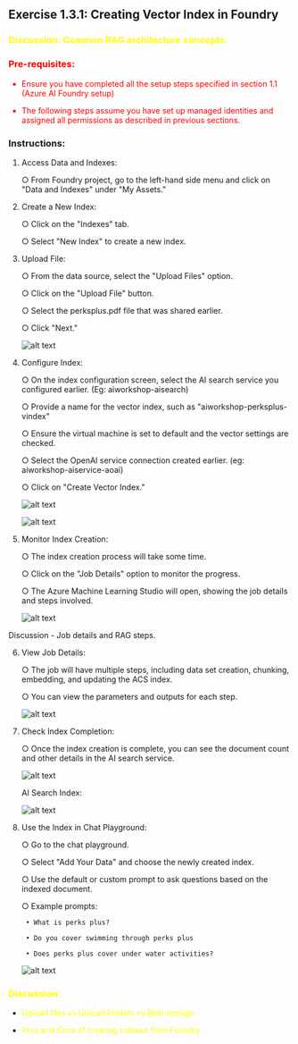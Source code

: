 ## Exercise 1.3.1:  Creating Vector Index in Foundry 

### <span style="color:Yellow"> Discussion: Common RAG architecture concepts.</span>

<span style="color:Red">

### Pre-requisites: 

* Ensure you have completed all the setup steps specified in section 1.1 (Azure AI Foundry setup)

* The following steps assume you have set up managed identities and assigned all permissions as described in previous sections.

</span>

### Instructions: 
1. Access Data and Indexes:

	○ From Foundry project, go to the left-hand side menu and click on "Data and Indexes" under "My Assets."

2. Create a New Index:
	
	○ Click on the "Indexes" tab.
	
	○ Select "New Index" to create a new index.

3. Upload File:
	
	○ From the data source, select the "Upload Files" option.
	
	○ Click on the "Upload File" button.
	
	○ Select the perksplus.pdf file that was shared earlier.
	
	○ Click "Next."

    ![alt text](../images/31_image.png)

4. Configure Index:
	
	○ On the index configuration screen, select the AI search service you configured earlier. (Eg: aiworkshop-aisearch)
	
	○ Provide a name for the vector index, such as "aiworkshop-perksplus-vindex"
	
	○ Ensure the virtual machine is set to default and the vector settings are checked.
	
	○ Select the OpenAI service connection created earlier. (eg: aiworkshop-aiservice-aoai)
	
	○ Click on "Create Vector Index."

    ![alt text](../images/31_image-1.png)

    ![alt text](../images/31_image-2.png)

5. Monitor Index Creation:
	
	○ The index creation process will take some time.
	
	○ Click on the "Job Details" option to monitor the progress.
	
	○ The Azure Machine Learning Studio will open, showing the job details and steps 
involved.

    ![alt text](../images/31_image-3.png)

Discussion - Job details and RAG steps.


6. View Job Details:
	
	○ The job will have multiple steps, including data set creation, chunking, embedding, and updating the ACS index.
	
	○ You can view the parameters and outputs for each step.

    ![alt text](../images/31_image-4.png)

7. Check Index Completion:
	
	○ Once the index creation is complete, you can see the document count and other details in the AI search service.

	![alt text](../images/31_image-6.png)

	AI Search Index: 

    ![alt text](../images/31_image-5.png)

8. Use the Index in Chat Playground:
	
	○ Go to the chat playground.
	
	○ Select "Add Your Data" and choose the newly created index.
	
	○ Use the default or custom prompt to ask questions based on the indexed document.

	○ Example prompts:
		
		• What is perks plus?
		
		• Do you cover swimming through perks plus
		
		• Does perks plus cover under water activities? 


    ![alt text](../images/31_image-7.png)

### <span style="color:Yellow"> Discussion:  </span>

* <span style="color:Yellow"> Upload files vs Upload Folders vs Blob storage. </span>

* <span style="color:Yellow"> Pros and Cons of creating indexes from Foundry. </span>
